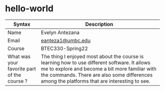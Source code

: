 # hello-world

| Syntax | Description |
| ----- | ---------- |
| Name | Evelyn Antezana |
| Email | eanteza1@umbc.edu |
| Course | BTEC330-Spring22 |
| What was your favorite part of the course ? |The thing I enjoyed most about the course is learning how to use different software. It allows me to explore and become a bit more familiar with the commands. There are also some differences among the platforms that are interesting to see. |

